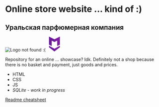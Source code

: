 # Online store website ... kind of :)

## Уральская парфюмерная компания

![Logo not found :(](https://github.com/Vsevalot/awesome-website/tree/master/images/logo.jpg 'Здесь будет логотип "Уральская парфюмерная компания"')
![alt text](https://github.com/adam-p/markdown-here/raw/master/src/common/images/icon48.png "Logo Title Text 1")

Repository for an online ... showcase? Idk.
Definitely not a shop because there is no basket and payment, just goods and prices.

- HTML
- CSS
- JS
- _SQLite - work in progress_

[Readme cheatsheet](https://github.com/adam-p/markdown-here/wiki/Markdown-Cheatsheet)
